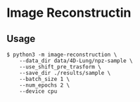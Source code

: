 # Image Reconstructin

## Usage

```shell
$ python3 -m image-reconstruction \
    --data_dir data/4D-Lung/npz-sample \
    --use_shift_pre_trasform \
    --save_dir ./results/sample \
    --batch_size 1 \
    --num_epochs 2 \
    --device cpu
```
